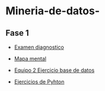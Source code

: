 # Mineria-de-datos-

##  Fase 1
- [Examen diagnostico](https://github.com/calebmarentes10/Mineria-de-datos-/blob/main/Ex-Diagnostico_1851976.pdf)

- [Mapa mental](https://github.com/calebmarentes10/Mineria-de-datos-/blob/main/MapaMental_1_1851976.pdf)
- [Equipo 2 Ejercicio base de datos](https://github.com/mariagarnica/_mineria/blob/main/Equipo_2-Ejercicio%20Base%20de%20Datos.pdf)
- [Ejercicios de Pyhton](https://github.com/calebmarentes10/Mineria-de-datos-/blob/main/Ej_Python_1851976.ipynb)
